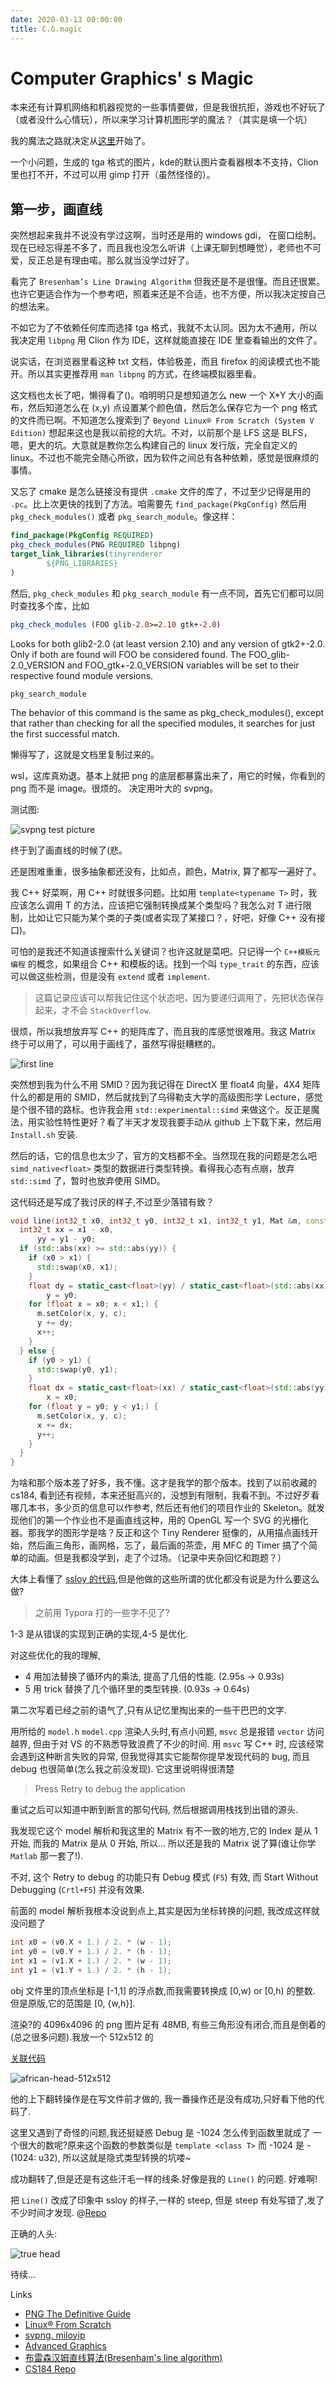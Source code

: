```yaml
---
date: 2020-03-13 00:00:00
title: C.G.magic
---
```


# Computer Graphics' s Magic

 本来还有计算机网络和机器视觉的一些事情要做，但是我很抗拒，游戏也不好玩了（或者没什么心情玩），所以来学习计算机图形学的魔法？（其实是填一个坑）

我的魔法之路就决定从[这里](https://github.com/ssloy/tinyrenderer/wiki/Lesson-0-getting-started)开始了。

一个小问题，生成的 tga 格式的图片，kde的默认图片查看器根本不支持，Clion 里也打不开，不过可以用 gimp 打开（虽然怪怪的）。

## 第一步，画直线

突然想起来我并不说没有学过这啊，当时还是用的 windows gdi， 在窗口绘制。现在已经忘得差不多了，而且我也没怎么听讲（上课无聊到想睡觉），老师也不可爱，反正总是有理由喏。那么就当没学过好了。

看完了 `Bresenham’s Line Drawing Algorithm` 但我还是不是很懂。而且还很累。也许它更适合作为一个参考吧，照着来还是不合适，也不方便，所以我决定按自己的想法来。

不如它为了不依赖任何库而选择 tga 格式，我就不太认同。因为太不通用，所以我决定用 `libpng` 用 Clion 作为 IDE，这样就能直接在 IDE 里查看输出的文件了。

说实话，在浏览器里看这种 txt 文档，体验极差，而且 firefox 的阅读模式也不能开。所以其实更推荐用 `man libpng` 的方式，在终端模拟器里看。

这文档也太长了吧，懒得看了()。咱明明只是想知道怎么 new 一个 X*Y 大小的画布，然后知道怎么在 (x,y) 点设置某个颜色值，然后怎么保存它为一个 png 格式的文件而已啊。不知道怎么搜索到了 `Beyond Linux® From Scratch (System V Edition)` 想起来这也是我以前挖的大坑。不对，以前那个是 LFS 这是 BLFS，嗯，更大的坑。大意就是教你怎么构建自己的 linux 发行版，完全自定义的 linux。不过也不能完全随心所欲，因为软件之间总有各种依赖，感觉是很麻烦的事情。

又忘了 cmake 是怎么链接没有提供 `.cmake` 文件的库了，不过至少记得是用的 `.pc`。比上次更快的找到了方法。咱需要先 `find_package(PkgConfig)` 然后用 `pkg_check_modules()` 或者 `pkg_search_module`。像这样：

```cmake
find_package(PkgConfig REQUIRED)
pkg_check_modules(PNG REQUIRED libpng)
target_link_libraries(tinyrenderer
        ${PNG_LIBRARIES}
)
```
然后, `pkg_check_modules` 和 `pkg_search_module` 有一点不同，首先它们都可以同时查找多个库，比如 

```cmake
pkg_check_modules (FOO glib-2.0>=2.10 gtk+-2.0)
```

Looks for both glib2-2.0 (at least version 2.10) and any version of gtk2+-2.0. Only if both are found will FOO be considered found. The FOO_glib-2.0_VERSION and FOO_gtk+-2.0_VERSION variables will be set to their respective found module versions.

`pkg_search_module`

The behavior of this command is the same as pkg_check_modules(), except that rather than checking for all the specified modules, it searches for just the first successful match.

懒得写了，这就是文档里复制过来的。

wsl，这库真劝退。基本上就把 png 的底层都暴露出来了，用它的时候，你看到的 png 而不是 image。很烦的。
决定用叶大的 svpng。

测试图:

![svpng test picture](https://raw.githubusercontent.com/iovw/image-storage/master/svpng-out.webp)

终于到了画直线的时候了(悲。

还是困难重重，很多抽象都还没有，比如点，颜色，Matrix, 算了都写一遍好了。

我 C++ 好菜啊，用 C++ 时就很多问题。比如用 `template<typename T>` 时，我应该怎么调用 T 的方法，应该把它强制转换成某个类型吗？我怎么对 T 进行限制，比如让它只能为某个类的子类(或者实现了某接口？，好吧，好像 C++ 没有接口)。

可怕的是我还不知道该搜索什么关键词？也许这就是菜吧。只记得一个 `C++模板元编程` 的概念，如果组合 C++ 和模板的话。找到一个叫 `type_trait` 的东西，应该可以做这些检测，但是没有 `extend` 或者 `implement`. 

> 这篇记录应该可以帮我记住这个状态吧，因为要递归调用了，先把状态保存起来，才不会 `StackOverflow`.


很烦，所以我想放弃写 C++ 的矩阵库了，而且我的库感觉很难用。我这 Matrix 终于可以用了，可以用于画线了，虽然写得挺糟糕的。

![first line](https://raw.githubusercontent.com/iovw/image-storage/master/first-line.webp)

突然想到我为什么不用 SMID？因为我记得在 DirectX 里 float4 向量，4X4 矩阵什么的都是用的 SMID，然后就找到了乌得勒支大学的高级图形学 Lecture，感觉是个很不错的路标。也许我会用 `std::experimental::simd` 来做这个。反正是魔法，用实验性特性更好？看了半天才发现我要手动从 github 上下载下来，然后用 `Install.sh` 安装.

然后的话，它的信息也太少了，官方的文档都不全。当然现在我的问题是怎么吧 `simd_native<float>` 类型的数据进行类型转换。看得我心态有点崩，放弃 `std::simd` 了，暂时也放弃使用 SIMD。

这代码还是写成了我讨厌的样子,不过至少落错有致？

```cpp
void line(int32_t x0, int32_t y0, int32_t x1, int32_t y1, Mat &m, const RGB &c) {
  int32_t xx = x1 - x0,
	  yy = y1 - y0;
  if (std::abs(xx) >= std::abs(yy)) {
	if (x0 > x1) {
	  std::swap(x0, x1);
	}
	float dy = static_cast<float>(yy) / static_cast<float>(std::abs(xx)),
		y = y0;
	for (float x = x0; x < x1;) {
	  m.setColor(x, y, c);
	  y += dy;
	  x++;
	}
  } else {
	if (y0 > y1) {
	  std::swap(y0, y1);
	}
	float dx = static_cast<float>(xx) / static_cast<float>(std::abs(yy)),
		x = x0;
	for (float y = y0; y < y1;) {
	  m.setColor(x, y, c);
	  x += dx;
	  y++;
	}
  }
}
```

为啥和那个版本差了好多，我不懂。这才是我学的那个版本。找到了以前收藏的 cs184, 看到还有视频，本来还挺高兴的，没想到有限制，我看不到。不过好歹看哪几本书，多少页的信息可以作参考, 然后还有他们的项目作业的 Skeleton。就发现他们的第一个作业也不是画直线这种，用的 OpenGL 写一个 SVG 的光栅化器。那我学的图形学是啥？反正和这个 Tiny Renderer 挺像的，从用描点画线开始，然后画三角形，画网格，忘了，最后画的茶壶，用 MFC 的 Timer 搞了个简单的动画。但是我都没学到，走了个过场。（记录中夹杂回忆和跑题？）

大体上看懂了 [ssloy 的代码](https://github.com/ssloy/tinyrenderer/wiki/Lesson-1-Bresenham%E2%80%99s-Line-Drawing-Algorithm),但是他做的这些所谓的优化都没有说是为什么要这么做?

> 之前用 Typora 打的一些字不见了?

1-3 是从错误的实现到正确的实现,4-5 是优化.

对这些优化的我的理解,

- 4 用加法替换了循环内的乘法, 提高了几倍的性能. (2.95s -> 0.93s)
- 5 用 trick 替换了几个循环里的类型转换. (0.93s -> 0.64s)

第二次写着已经之前的语气了,只有从记忆里掏出来的一些干巴巴的文字.

用所给的 `model.h` `model.cpp` 渲染人头时,有点小问题, `msvc` 总是报错 `vector` 访问越界, 但由于对 VS 的不熟悉导致浪费了不少的时间. 用 `msvc`  写 C++ 时, 应该经常会遇到这种断言失败的异常, 但我觉得其实它能帮你提早发现代码的 bug, 而且 debug 也很简单(怎么我之前没发现). 它这里说明得很清楚

> Press Retry to debug the application

重试之后可以知道中断到断言的那句代码, 然后根据调用栈找到出错的源头.

我发现它这个 model 解析和我这里的 Matrix 有不一致的地方,它的 Index 是从 1 开始, 而我的 Matrix 是从 0 开始, 所以... 所以还是我的 Matrix 说了算(谁让你学 `Matlab` 那一套了!).

不对, 这个 Retry to debug 的功能只有 Debug 模式 (`F5`) 有效, 而 Start Without Debugging (`Crtl+F5`) 并没有效果.

前面的 model 解析我根本没说到点上,其实是因为坐标转换的问题, 我改成这样就没问题了

```cpp
int x0 = (v0.X + 1.) / 2. * (w - 1);
int y0 = (v0.Y + 1.) / 2. * (h - 1);
int x1 = (v1.X + 1.) / 2. * (w - 1);
int y1 = (v1.Y + 1.) / 2. * (h - 1);
```

obj 文件里的顶点坐标是 [-1,1] 的浮点数,而我需要转换成 [0,w) or [0,h) 的整数. 但是原版,它的范围是 [0, {w,h}].

渲染?的 4096x4096 的 png 图片足有 48MB, 有些三角形没有闭合,而且是倒着的(总之很多问题).我放一个 512x512 的

[关联代码](https://github.com/iovw/tiny-renderer/tree/5f816afb50acbb77cf0c7249d830b70119c3d689) 

![african-head-512x512](https://raw.githubusercontent.com/iovw/image-storage/master/african-head-512x512.webp)

他的上下翻转操作是在写文件前才做的, 我一番操作还是没有成功,只好看下他的代码了.

这里又遇到了奇怪的问题,我还挺疑惑 Debug 是 -1024 怎么传到函数里就成了 一个很大的数呢?原来这个函数的参数类似是 `template <class T>` 而 -1024 是 -(1024: u32), 所以这就是隐式类型转换的坑喽~

成功翻转了,但是还是有这些汗毛一样的线条.好像是我的 `Line()` 的问题. 好难啊!

把 `Line()` 改成了印象中 ssloy 的样子,一样的 steep, 但是 steep 有处写错了,发了不少时间才发现. @[Repo](https://github.com/iovw/tiny-renderer/tree/f8c0d4863745883e05398b3dfb60b15e918134d2)

 正确的人头:

![true head](https://raw.githubusercontent.com/iovw/image-storage/master/african-head-1024-true.webp)

待续...

Links

- [PNG The Definitive Guide](http://www.libpng.org/pub/png/book/)
- [Linux® From Scratch](http://www.linuxfromscratch.org/)
- [svpng. miloyip](https://github.com/miloyip/svpng)
- [Advanced Graphics](http://www.cs.uu.nl/docs/vakken/magr)
- [布雷森汉姆直线算法(Bresenham's line algorithm)](https://zh.wikipedia.org/wiki/%E5%B8%83%E9%9B%B7%E6%A3%AE%E6%BC%A2%E5%A7%86%E7%9B%B4%E7%B7%9A%E6%BC%94%E7%AE%97%E6%B3%95)
- [CS184 Repo](https://github.com/cal-cs184)
